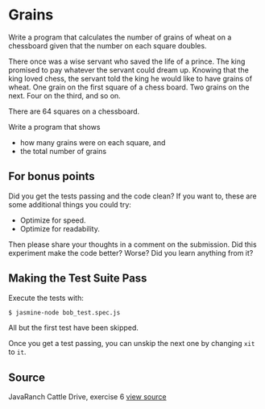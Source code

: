 # Grains

Write a program that calculates the number of grains of wheat on a chessboard given that the number on each square doubles.

There once was a wise servant who saved the life of a prince. The king promised to pay whatever the servant could dream up. Knowing that the king loved chess, the servant told the king he would like to have grains of wheat. One grain on the first square of a chess board. Two grains on the next. Four on the third, and so on.

There are 64 squares on a chessboard.

Write a program that shows
- how many grains were on each square, and
- the total number of grains


## For bonus points

Did you get the tests passing and the code clean? If you want to, these are some additional things you could try:

* Optimize for speed.
* Optimize for readability.

Then please share your thoughts in a comment on the submission. Did this experiment make the code better? Worse? Did you learn anything from it?

## Making the Test Suite Pass

Execute the tests with:

```bash
$ jasmine-node bob_test.spec.js
```

All but the first test have been skipped.

Once you get a test passing, you can unskip the next one by
changing `xit` to `it`.


## Source

JavaRanch Cattle Drive, exercise 6 [view source](http://www.javaranch.com/grains.jsp)

